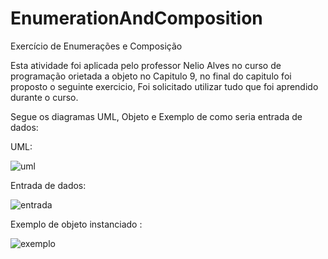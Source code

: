 # EnumerationAndComposition
Exercício de Enumerações e Composição

Esta atividade foi aplicada pelo professor Nelio Alves no curso de programação orietada a objeto no Capitulo 9, no final do capitulo  foi proposto o seguinte exercicio,
Foi solicitado utilizar tudo que foi aprendido  durante o curso.

Segue os diagramas UML, Objeto e Exemplo de como seria entrada de dados:

UML:

![uml](https://user-images.githubusercontent.com/50780211/106842830-80a55580-6683-11eb-8ff7-b0c051a8de05.png)

Entrada de dados:

![entrada](https://user-images.githubusercontent.com/50780211/106842957-b9452f00-6683-11eb-8010-40484808e907.png)

Exemplo de objeto instanciado : 

![exemplo](https://user-images.githubusercontent.com/50780211/106843035-de39a200-6683-11eb-8f6f-02d7111dd446.png)































